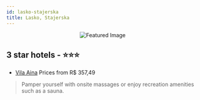 ```yaml
---
id: lasko-stajerska
title: Lasko, Stajerska
---
```


<center><img src="https://i.travelapi.com/hotels/16000000/15460000/15456000/15455954/5dee18ee_b.jpg" alt="Featured Image" /></center>


##  3 star hotels - ⭐️⭐️⭐️

-    [Vila Aina](https://us.hurb.com/hotels/lasko/vila-aina-JNP-JP686323?cmp=18055) Prices from R$ 357,49
   > Pamper yourself with onsite massages or enjoy recreation amenities such as a sauna.
